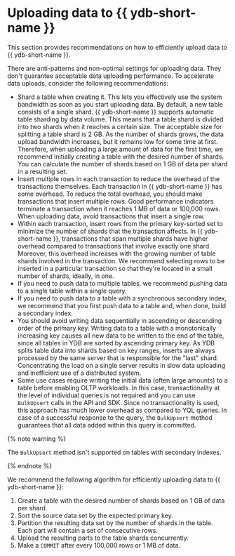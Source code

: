 # Uploading data to {{ ydb-short-name }}

This section provides recommendations on how to efficiently upload data to {{ ydb-short-name }}.

There are anti-patterns and non-optimal settings for uploading data. They don't guarantee acceptable data uploading performance.
To accelerate data uploads, consider the following recommendations:

* Shard a table when creating it. This lets you effectively use the system bandwidth as soon as you start uploading data.
  By default, a new table consists of a single shard. {{ ydb-short-name }} supports automatic table sharding by data volume. This means that a table shard is divided into two shards when it reaches a certain size.
  The acceptable size for splitting a table shard is 2 GB. As the number of shards grows, the data upload bandwidth increases, but it remains low for some time at first.
  Therefore, when uploading a large amount of data for the first time, we recommend initially creating a table with the desired number of shards. You can calculate the number of shards based on 1 GB of data per shard in a resulting set.
* Insert multiple rows in each transaction to reduce the overhead of the transactions themselves.
  Each transaction in {{ ydb-short-name }} has some overhead. To reduce the total overhead, you should make transactions that insert multiple rows. Good performance indicators terminate a transaction when it reaches 1 MB of data or 100,000 rows.
  When uploading data, avoid transactions that insert a single row.
* Within each transaction, insert rows from the primary key-sorted set to minimize the number of shards that the transaction affects.
  In {{ ydb-short-name }}, transactions that span multiple shards have higher overhead compared to transactions that involve exactly one shard. Moreover, this overhead increases with the growing number of table shards involved in the transaction.
  We recommend selecting rows to be inserted in a particular transaction so that they're located in a small number of shards, ideally, in one.
* If you need to push data to multiple tables, we recommend pushing data to a single table within a single query.
* If you need to push data to a table with a synchronous secondary index, we recommend that you first push data to a table and, when done, build a secondary index.
* You should avoid writing data sequentially in ascending or descending order of the primary key.
  Writing data to a table with a monotonically increasing key causes all new data to be written to the end of the table, since all tables in YDB are sorted by ascending primary key. As YDB splits table data into shards based on key ranges, inserts are always processed by the same server that is responsible for the "last" shard. Concentrating the load on a single server results in slow data uploading and inefficient use of a distributed system.
* Some use cases require writing the initial data (often large amounts) to a table before enabling OLTP workloads. In this case, transactionality at the level of individual queries is not required and you can use ```BulkUpsert``` calls in the API and SDK. Since no transactionality is used, this approach has much lower overhead as compared to YQL queries. In case of a successful response to the query, the ```BulkUpsert``` method guarantees that all data added within this query is committed.

{% note warning %}

The ```BulkUpsert``` method isn't supported on tables with secondary indexes.

{% endnote %}

We recommend the following algorithm for efficiently uploading data to {{ ydb-short-name }}:

  1. Create a table with the desired number of shards based on 1 GB of data per shard.
  2. Sort the source data set by the expected primary key.
  3. Partition the resulting data set by the number of shards in the table. Each part will contain a set of consecutive rows.
  4. Upload the resulting parts to the table shards concurrently.
  5. Make a ```COMMIT``` after every 100,000 rows or 1 MB of data.
